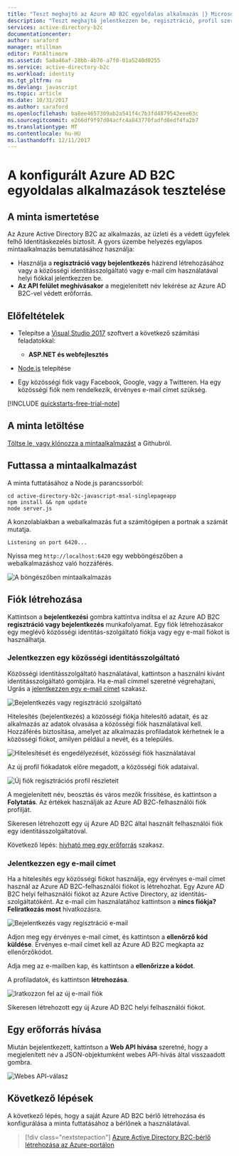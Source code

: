 ```yaml
---
title: "Teszt meghajtó az Azure AD B2C egyoldalas alkalmazás |} Microsoft Docs"
description: "Teszt meghajtó jelentkezzen be, regisztráció, profil szerkesztése, és alaphelyzetbe állítja a jelszót felhasználói útvonal be egy tesztkörnyezetben az Azure AD B2C használatával"
services: active-directory-b2c
documentationcenter: 
author: saraford
manager: mtillman
editor: PatAltimore
ms.assetid: 5a8a46af-28bb-4b70-a7f0-01a5240d0255
ms.service: active-directory-b2c
ms.workload: identity
ms.tgt_pltfrm: na
ms.devlang: javascript
ms.topic: article
ms.date: 10/31/2017
ms.author: saraford
ms.openlocfilehash: ba8ee4657309ab2a541f4c7b3fd4879542eee63c
ms.sourcegitcommit: e266df9f97d04acfc4a843770fadfd8edf4fa2b7
ms.translationtype: MT
ms.contentlocale: hu-HU
ms.lasthandoff: 12/11/2017
---
```

# <a name="test-drive-a-single-page-application-configured-with-azure-ad-b2c"></a>A konfigurált Azure AD B2C egyoldalas alkalmazások tesztelése

## <a name="about-this-sample"></a>A minta ismertetése

Az Azure Active Directory B2C az alkalmazás, az üzleti és a védett ügyfelek felhő Identitáskezelés biztosít.  A gyors üzembe helyezés egylapos mintaalkalmazás bemutatásához használja:

* Használja a **regisztráció vagy bejelentkezés** házirend létrehozásához vagy a közösségi identitásszolgáltató vagy e-mail cím használatával helyi fiókkal jelentkezzen be. 
* **Az API felület meghívásakor** a megjelenített név lekérése az Azure AD B2C-vel védett erőforrás.

## <a name="prerequisites"></a>Előfeltételek

* Telepítse a [Visual Studio 2017](https://www.visualstudio.com/downloads/) szoftvert a következő számítási feladatokkal:
    - **ASP.NET és webfejlesztés**

* [Node.js](https://nodejs.org/en/download/) telepítése

* Egy közösségi fiók vagy Facebook, Google, vagy a Twitteren. Ha egy közösségi fiók nem rendelkezik, érvényes e-mail címet szükség.

[!INCLUDE [quickstarts-free-trial-note](../../includes/quickstarts-free-trial-note.md)]

## <a name="download-the-sample"></a>A minta letöltése

[Töltse le, vagy klónozza a mintaalkalmazást](https://github.com/Azure-Samples/active-directory-b2c-javascript-msal-singlepageapp) a Githubról.

## <a name="run-the-sample-application"></a>Futtassa a mintaalkalmazást

A minta futtatásához a Node.js parancssorból: 

```
cd active-directory-b2c-javascript-msal-singlepageapp
npm install && npm update
node server.js
```

A konzolablakban a webalkalmazás fut a számítógépen a portnak a számát mutatja.

```
Listening on port 6420...
```

Nyissa meg `http://localhost:6420` egy webböngészőben a webalkalmazáshoz való hozzáférés.


![A böngészőben mintaalkalmazás](media/active-directory-b2c-quickstarts-spa/sample-app-spa.png)

## <a name="create-an-account"></a>Fiók létrehozása

Kattintson a **bejelentkezési** gombra kattintva indítsa el az Azure AD B2C **regisztráció vagy bejelentkezés** munkafolyamat. Egy fiók létrehozásakor egy meglévő közösségi identitás-szolgáltató fiókja vagy egy e-mail fiókot is használhatja.

### <a name="sign-up-using-a-social-identity-provider"></a>Jelentkezzen egy közösségi identitásszolgáltató

Közösségi identitásszolgáltató használatával, kattintson a használni kívánt identitásszolgáltató gombjára. Ha e-mail címmel szeretné végrehajtani, Ugrás a [jelentkezzen egy e-mail címet](#sign-up-using-an-email-address) szakasz.

![Bejelentkezés vagy regisztráció szolgáltató](media/active-directory-b2c-quickstarts-spa/sign-in-or-sign-up-spa.png)

Hitelesítés (bejelentkezés) a közösségi fiókja hitelesítő adatait, és az alkalmazás az adatok olvasása a közösségi fiók használatával kell. Hozzáférés biztosítása, amelyet az alkalmazás profiladatok kérhetnek le a közösségi fiókot, amilyen például a nevét, és a település. 

![Hitelesítését és engedélyezését, közösségi fiók használatával](media/active-directory-b2c-quickstarts-spa/twitter-authenticate-authorize-spa.png)

Az új profil fiókadatok előre megadott, a közösségi fiók adataival. 

![Új fiók regisztrációs profil részleteit](media/active-directory-b2c-quickstarts-spa/new-account-sign-up-profile-details-spa.png)

A megjelenített név, beosztás és város mezők frissítése, és kattintson a **Folytatás**.  Az értékek használják az Azure AD B2C-felhasználói fiók profilját.

Sikeresen létrehozott egy új Azure AD B2C által használt felhasználói fiók egy identitásszolgáltatóval. 

Következő lépés: [hívható meg egy erőforrás](#call-a-resource) szakasz.

### <a name="sign-up-using-an-email-address"></a>Jelentkezzen egy e-mail címet

Ha a hitelesítés egy közösségi fiókot használja, egy érvényes e-mail címet használ az Azure AD B2C-felhasználói fiókot is létrehozhat. Egy Azure AD B2C helyi felhasználói fiókot az Azure Active Directory, az identitás-szolgáltatóként. Az e-mail cím használatához kattintson a **nincs fiókja? Feliratkozás most** hivatkozásra.

![Bejelentkezés vagy regisztráció e-mail](media/active-directory-b2c-quickstarts-spa/sign-in-or-sign-up-email-spa.png)

Adjon meg egy érvényes e-mail címet, és kattintson a **ellenőrző kód küldése**. Érvényes e-mail címet kell az Azure AD B2C megkapta az ellenőrzőkódot. 

Adja meg az e-mailben kap, és kattintson a **ellenőrizze a kódot**.

A profiladatok, és kattintson **létrehozása**.

![Iratkozzon fel az új e-mail fiók](media/active-directory-b2c-quickstarts-spa/sign-up-new-account-profile-email-web.png)

Sikeresen létrehozott egy új Azure AD B2C helyi felhasználói fiókot.

## <a name="call-a-resource"></a>Egy erőforrás hívása

Miután bejelentkezett, kattintson a **Web API hívása** szeretné, hogy a megjelenített név a JSON-objektumként webes API-hívás által visszaadott gombra. 

![Webes API-válasz](media/active-directory-b2c-quickstarts-spa/call-api-spa.png)

## <a name="next-steps"></a>Következő lépések

A következő lépés, hogy a saját Azure AD B2C bérlő létrehozása és konfigurálása a minta futtatásához a bérlőnek a használatával. 

> [!div class="nextstepaction"]
> [Azure Active Directory B2C-bérlő létrehozása az Azure-portálon](active-directory-b2c-get-started.md)